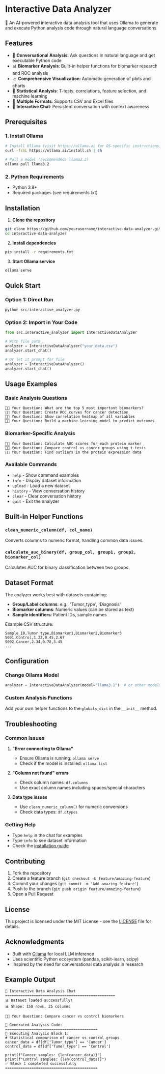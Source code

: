 # Interactive Data Analyzer

🔬 An AI-powered interactive data analysis tool that uses Ollama to generate and execute Python analysis code through natural language conversations.

## Features

- 🤖 **Conversational Analysis**: Ask questions in natural language and get executable Python code
- 📊 **Biomarker Analysis**: Built-in helper functions for biomarker research and ROC analysis
- 📈 **Comprehensive Visualization**: Automatic generation of plots and charts
- 🧬 **Statistical Analysis**: T-tests, correlations, feature selection, and machine learning
- 📁 **Multiple Formats**: Supports CSV and Excel files
- 💬 **Interactive Chat**: Persistent conversation with context awareness

## Prerequisites

### 1. Install Ollama
```bash
# Install Ollama (visit https://ollama.ai for OS-specific instructions)
curl -fsSL https://ollama.ai/install.sh | sh

# Pull a model (recommended: llama3.2)
ollama pull llama3.2
```

### 2. Python Requirements
- Python 3.8+
- Required packages (see requirements.txt)

## Installation

1. **Clone the repository**
```bash
git clone https://github.com/yourusername/interactive-data-analyzer.git
cd interactive-data-analyzer
```

2. **Install dependencies**
```bash
pip install -r requirements.txt
```

3. **Start Ollama service**
```bash
ollama serve
```

## Quick Start

### Option 1: Direct Run
```python
python src/interactive_analyzer.py
```

### Option 2: Import in Your Code
```python
from src.interactive_analyzer import InteractiveDataAnalyzer

# With file path
analyzer = InteractiveDataAnalyzer("your_data.csv")
analyzer.start_chat()

# Or let it prompt for file
analyzer = InteractiveDataAnalyzer()
analyzer.start_chat()
```

## Usage Examples

### Basic Analysis Questions
```
🧑‍🔬 Your Question: What are the top 5 most important biomarkers?
🧑‍🔬 Your Question: Create ROC curves for cancer detection
🧑‍🔬 Your Question: Show correlation heatmap of all variables
🧑‍🔬 Your Question: Build a machine learning model to predict outcomes
```

### Biomarker-Specific Analysis
```
🧑‍🔬 Your Question: Calculate AUC scores for each protein marker
🧑‍🔬 Your Question: Compare control vs cancer groups using t-tests
🧑‍🔬 Your Question: Find outliers in the protein expression data
```

### Available Commands
- `help` - Show command examples
- `info` - Display dataset information
- `upload` - Load a new dataset
- `history` - View conversation history
- `clear` - Clear conversation history
- `quit` - Exit the analyzer

## Built-in Helper Functions

### `clean_numeric_column(df, col_name)`
Converts columns to numeric format, handling common data issues.

### `calculate_auc_binary(df, group_col, group1, group2, biomarker_col)`
Calculates AUC for binary classification between two groups.

## Dataset Format

The analyzer works best with datasets containing:
- **Group/Label columns**: e.g., 'Tumor_type', 'Diagnosis'
- **Biomarker columns**: Numeric values (can be stored as text)
- **Sample identifiers**: Patient IDs, sample names

Example CSV structure:
```csv
Sample_ID,Tumor_type,Biomarker1,Biomarker2,Biomarker3
S001,Control,1.23,0.45,2.67
S002,Cancer,2.34,0.78,3.45
...
```

## Configuration

### Change Ollama Model
```python
analyzer = InteractiveDataAnalyzer(model="llama3.1")  # or other models
```

### Custom Analysis Functions
Add your own helper functions to the `globals_dict` in the `__init__` method.

## Troubleshooting

### Common Issues

1. **"Error connecting to Ollama"**
   - Ensure Ollama is running: `ollama serve`
   - Check if the model is installed: `ollama list`

2. **"Column not found" errors**
   - Check column names: `df.columns`
   - Use exact column names including spaces/special characters

3. **Data type issues**
   - Use `clean_numeric_column()` for numeric conversions
   - Check data types: `df.dtypes`

### Getting Help
- Type `help` in the chat for examples
- Type `info` to see dataset information
- Check the [installation guide](docs/installation.md)

## Contributing

1. Fork the repository
2. Create a feature branch (`git checkout -b feature/amazing-feature`)
3. Commit your changes (`git commit -m 'Add amazing feature'`)
4. Push to the branch (`git push origin feature/amazing-feature`)
5. Open a Pull Request

## License

This project is licensed under the MIT License - see the [LICENSE](LICENSE) file for details.

## Acknowledgments

- Built with [Ollama](https://ollama.ai) for local LLM inference
- Uses scientific Python ecosystem (pandas, scikit-learn, scipy)
- Inspired by the need for conversational data analysis in research

## Example Output

```
🔬 Interactive Data Analysis Chat
==================================================
📊 Dataset loaded successfully!
📊 Shape: 150 rows, 25 columns

🧑‍🔬 Your Question: Compare cancer vs control biomarkers

📝 Generated Analysis Code:
==========================================
🚀 Executing Analysis Block 1:
# Statistical comparison of cancer vs control groups
cancer_data = df[df['Tumor_type'] == 'Cancer']
control_data = df[df['Tumor_type'] == 'Control']

print(f"Cancer samples: {len(cancer_data)}")
print(f"Control samples: {len(control_data)}")
✅ Block 1 completed successfully
==========================================
```
